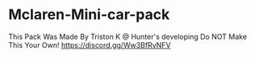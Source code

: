 # Mclaren-Mini-car-pack
This Pack Was Made By Triston K @ Hunter's developing Do NOT Make This Your Own!
https://discord.gg/Ww3BfRvNFV
